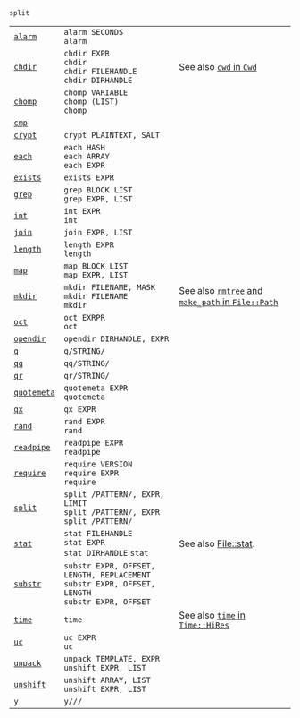 <table>
  <tr>
    <td><code><a href='https://github.com/ReneNyffenegger/about-perl/blob/master/functions/alarm.pl'>alarm</a></code></td>
    <td><code>alarm SECONDS</code><br>
        <code>alarm</code>
  </tr>
  <tr>
    <td><code><a href='https://github.com/ReneNyffenegger/about-perl/blob/master/functions/chdir.pl'>chdir</a></code></td>
    <td><code>chdir EXPR</code><br>
        <code>chdir</code><br>
        <code>chdir FILEHANDLE</code><br>
        <code>chdir DIRHANDLE</code></td>
    <td>See also <a href='https://github.com/ReneNyffenegger/PerlModules/tree/master/Cwd'><code>cwd</code> in <code>Cwd</code></td>
  </tr>
  <tr>
    <td><code><a href='https://github.com/ReneNyffenegger/about-perl/blob/master/functions/chomp.pl'>chomp</a></code></td>
    <td><code>chomp VARIABLE</code><br>
        <code>chomp (LIST)</code><br>
        <code>chomp</code></td>
    <td></td>
  </tr>
  <tr>
    <td><code><a href='https://github.com/ReneNyffenegger/about-perl/blob/master/functions/cmp.pl'>cmp</a></code></td>
    <td></td>
    <td></td>
  </tr>
  <tr>
    <td><code><a href='https://github.com/ReneNyffenegger/about-perl/blob/master/functions/crypt.pl'>crypt</a></code></td>
    <td><code>crypt PLAINTEXT, SALT</code></td>
    <td></td>
  </tr>
  <tr>
    <td><code><a href='https://github.com/ReneNyffenegger/about-perl/blob/master/functions/each.pl'>each</a></code></td>
    <td><code>each HASH</code><br>
        <code>each ARRAY</code><br>
        <code>each EXPR</code></td>
  <td></td>
</tr>
<tr>
  <td><code><a href='https://github.com/ReneNyffenegger/about-perl/blob/master/functions/exists.pl'>exists</a></code></td>
  <td><code>exists EXPR</code></td>
    <td></td>
  </tr>
  <tr>
    <td><code><a href='https://github.com/ReneNyffenegger/about-perl/blob/master/functions/grep.pl'>grep</a></code></td>
    <td><code>grep BLOCK LIST</code><br>
        <code>grep EXPR, LIST</code></td>
    <td></td>
  </tr>
  <tr>
    <td><code><a href='https://github.com/ReneNyffenegger/about-perl/blob/master/functions/int.pl'>int</a></code></td>
    <td><code>int EXPR</code><br>
        <code>int</code></td>
    <td></td>
  </tr>
  <tr>
    <td><code><a href='https://github.com/ReneNyffenegger/about-perl/blob/master/functions/join.pl'>join</a></code></td>
    <td><code>join EXPR, LIST</code></td>
    <td></td>
  </tr>
  <tr>
    <td><code><a href='https://github.com/ReneNyffenegger/about-perl/blob/master/functions/length.pl'>length</a></code></td>
    <td><code>length EXPR</code><br>
        <code>length</code></td>
    <td></td>
  </tr>
  <tr>
    <td><code><a href='https://github.com/ReneNyffenegger/about-perl/blob/master/functions/map.pl'>map</a></code></td>
    <td><code>map BLOCK LIST</code><br>
        <code>map EXPR, LIST</code></td>
    <td></td>
  </tr>
  <tr>
    <td><code><a href='https://github.com/ReneNyffenegger/about-perl/blob/master/functions/mkdir.pl'>mkdir</a></code></td>
    <td><code>mkdir FILENAME, MASK</code><br>
        <code>mkdir FILENAME</code><br>
        <code>mkdir</code></td>
    <td>See also <a href='https://github.com/ReneNyffenegger/PerlModules/tree/master/File/Path/script.pl'><code>rmtree</code> and <code>make_path</code> in <code>File::Path</code></td>
  </tr>
  <tr>
    <td><code><a href='https://github.com/ReneNyffenegger/about-perl/blob/master/functions/oct.pl'>oct</a></code></td>
    <td><code>oct EXRPR</code><br>
        <code>oct</code>
    <td></td>
  </tr>
  <tr>
    <td><code><a href='https://github.com/ReneNyffenegger/about-perl/blob/master/functions/opendir.pl'>opendir</a></code></td>
    <td><code>opendir DIRHANDLE, EXPR</code><br>
    <td></td>
  </tr>
  <tr>
    <td><code><a href='https://github.com/ReneNyffenegger/about-perl/blob/master/functions/q.pl'>q</a></code></td>
    <td><code>q/STRING/</code>
    <td></td>
  </tr>
  <tr>
    <td><code><a href='https://github.com/ReneNyffenegger/about-perl/blob/master/functions/qq.pl'>qq</a></code></td>
    <td><code>qq/STRING/</code>
    <td></td>
  </tr>
  <tr>
    <td><code><a href='https://github.com/ReneNyffenegger/about-perl/blob/master/functions/qr.pl'>qr</a></code></td>
    <td><code>qr/STRING/</code>
    <td></td>
  </tr>
  <tr>
    <td><code><a href='https://github.com/ReneNyffenegger/about-perl/blob/master/functions/quotemeta.pl'>quotemeta</a></code></td>
    <td><code>quotemeta EXPR</code><br>
        <code>quotemeta</code>
    <td></td>
  </tr>
  <tr>
    <td><code><a href='https://github.com/ReneNyffenegger/about-perl/blob/master/functions/qx.pl'>qx</a></code></td>
    <td><code>qx EXPR</code>
    <td></td>
  </tr>
  <tr>
    <td><code><a href='https://github.com/ReneNyffenegger/about-perl/blob/master/functions/rand.pl'>rand</a></code></td>
    <td><code>rand EXPR</code><br>
        <code>rand</code></td>
    <td></td>
  </tr>
  <tr>
    <td><code><a href='https://github.com/ReneNyffenegger/about-perl/blob/master/functions/readpipe.pl'>readpipe</a></code></td>
    <td><code>readpipe EXPR</code><br>
        <code>readpipe</code></td>
    <td></td>
  </tr>
  <tr>
    <td><code><a href='https://github.com/ReneNyffenegger/about-perl/blob/master/functions/require/require.pl'>require</a></code></td>
    <td><code>require VERSION</code><br>
        <code>require EXPR</code><br>
        <code>require</code></td>
    <td></td>
  </tr>
  <tr>
    <td><code><a href='https://github.com/ReneNyffenegger/about-perl/blob/master/functions/split.pl'>split</a></code></td>
    <td><code>split /PATTERN/, EXPR, LIMIT</code><br>
        <code>split /PATTERN/, EXPR</code><br>
        <code>split /PATTERN/</code></td>
        <code>split</code></td>
    <td></td>
  </tr>
  <tr>
    <td><code><a href='https://github.com/ReneNyffenegger/about-perl/blob/master/functions/stat.pl'>stat</a></code></td>
    <td><code>stat FILEHANDLE</code><br>
        <code>stat EXPR</code><br>
        <code>stat DIRHANDLE</code>
        <code>stat</code></td>
    <td>See also <a href='https://github.com/ReneNyffenegger/PerlModules/tree/master/File/stat'>File::stat</a>.</td>
  </tr>
  <tr>
    <td><code><a href='https://github.com/ReneNyffenegger/about-perl/blob/master/functions/substr.pl'>substr</a></code></td>
    <td><code>substr EXPR, OFFSET, LENGTH, REPLACEMENT</code><br>
        <code>substr EXPR, OFFSET, LENGTH</code><br>
        <code>substr EXPR, OFFSET</code></td>
    <td></td>
  </tr>
  <tr>
    <td><code><a href='https://github.com/ReneNyffenegger/about-perl/blob/master/functions/time.pl'>time</a></code></td>
    <td><code>time</code>
    <td>See also <a href='https://github.com/ReneNyffenegger/PerlModules/tree/master/Time/HiRes'><code>time</code> in <code>Time::HiRes</code></td>
  </tr>
  <tr>
    <td><code><a href='https://github.com/ReneNyffenegger/about-perl/blob/master/functions/uc.pl'>uc</a></code></td>
    <td><code>uc EXPR</code><br>
        <code>uc</code>
    <td></td>
  </tr>
  <tr>
    <td><code><a href='https://github.com/ReneNyffenegger/about-perl/blob/master/functions/unpack.pl'>unpack</a></code></td>
    <td><code>unpack TEMPLATE, EXPR</code><br>
        <code>unshift EXPR, LIST</code></td>
    <td></td>
  </tr>
  <tr>
    <td><code><a href='https://github.com/ReneNyffenegger/about-perl/blob/master/functions/unshift.pl'>unshift</a></code></td>
    <td><code>unshift ARRAY, LIST</code><br>
        <code>unshift EXPR, LIST</code></td>
    <td></td>
  </tr>
  <tr>
    <td><code><a href='https://github.com/ReneNyffenegger/about-perl/blob/master/functions/y.pl'>y</a></code></td>
    <td><code>y///</code></td>
    <td></td>
  </tr>
</table>
